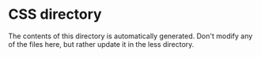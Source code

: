 CSS directory
=============

The contents of this directory is automatically generated. Don't modify
any of the files here, but rather update it in the less directory.
